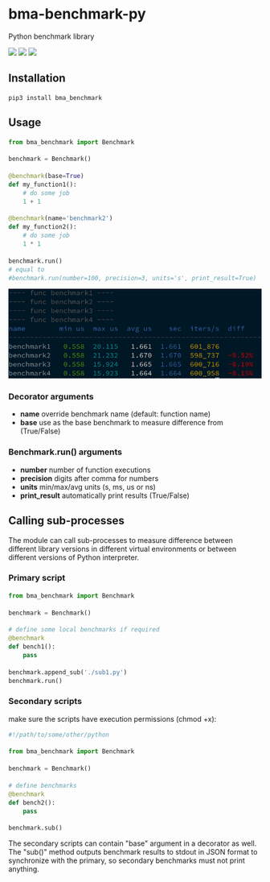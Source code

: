 # bma-benchmark-py

Python benchmark library

<img src="https://img.shields.io/pypi/v/bma-benchmark.svg" /> <img src="https://img.shields.io/badge/license-MIT-green" /> <img src="https://img.shields.io/badge/python-3.5%20%7C%203.6%20%7C%203.7%20%7C%203.8-blue.svg" />


## Installation

```shell
pip3 install bma_benchmark
```

## Usage

```python
from bma_benchmark import Benchmark

benchmark = Benchmark()

@benchmark(base=True)
def my_function1():
    # do some job
    1 + 1

@benchmark(name='benchmark2')
def my_function2():
    # do some job
    1 * 1

benchmark.run()
# equal to
#benchmark.run(number=100, precision=3, units='s', print_result=True)
```

![results](https://github.com/alttch/bma-benchmark-py/blob/main/run.png?raw=true)

### Decorator arguments

* **name** override benchmark name (default: function name)
* **base** use as the base benchmark to measure difference from (True/False)

### Benchmark.run() arguments

* **number** number of function executions
* **precision** digits after comma for numbers
* **units** min/max/avg units (s, ms, us or ns)
* **print_result** automatically print results (True/False)

## Calling sub-processes

The module can call sub-processes to measure difference between different
library versions in different virtual environments or between different
versions of Python interpreter.

### Primary script

```python
from bma_benchmark import Benchmark

benchmark = Benchmark()

# define some local benchmarks if required
@benchmark
def bench1():
    pass

benchmark.append_sub('./sub1.py')
benchmark.run()
```

### Secondary scripts

make sure the scripts have execution permissions (chmod +x):

```python
#!/path/to/some/other/python

from bma_benchmark import Benchmark

benchmark = Benchmark()

# define benchmarks
@benchmark
def bench2():
    pass

benchmark.sub()
```

The secondary scripts can contain "base" argument in a decorator as well. The
"sub()" method outputs benchmark results to stdout in JSON format to
synchronize with the primary, so secondary benchmarks must not print anything.
